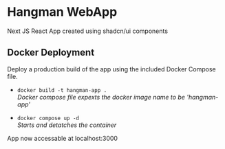 # Hangman WebApp

Next JS React App created using shadcn/ui components

## Docker Deployment

Deploy a production build of the app using the included Docker Compose file.

- `docker build -t hangman-app .` <br>
*Docker compose file expexts the docker image name to be 'hangman-app'*

- `docker compose up -d` <br>
*Starts and detatches the container*

App now accessable at localhost:3000
